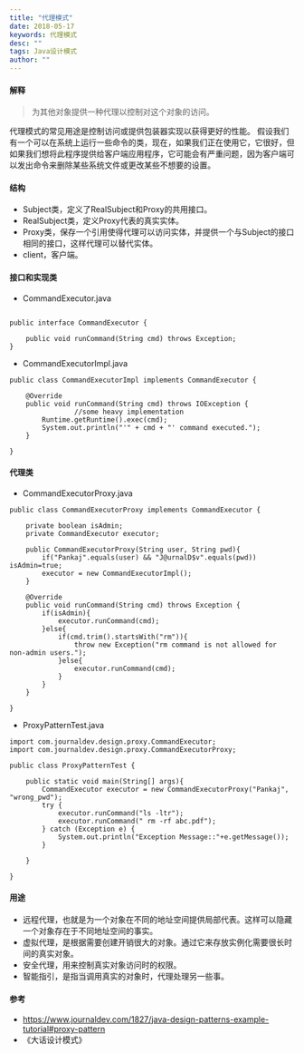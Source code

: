 ```yaml
---
title: "代理模式"
date: 2018-05-17
keywords: 代理模式
desc: ""
tags: Java设计模式
author: ""
---
```

#### 解释
> 为其他对象提供一种代理以控制对这个对象的访问。

代理模式的常见用途是控制访问或提供包装器实现以获得更好的性能。
假设我们有一个可以在系统上运行一些命令的类，现在，如果我们正在使用它，它很好，但如果我们想将此程序提供给客户端应用程序，它可能会有严重问题，因为客户端可以发出命令来删除某些系统文件或更改某些不想要的设置。

#### 结构
* Subject类，定义了RealSubject和Proxy的共用接口。
* RealSubject类，定义Proxy代表的真实实体。
* Proxy类，保存一个引用使得代理可以访问实体，并提供一个与Subject的接口相同的接口，这样代理可以替代实体。
* client，客户端。


#### 接口和实现类

* CommandExecutor.java

```

public interface CommandExecutor {

    public void runCommand(String cmd) throws Exception;
}
```

* CommandExecutorImpl.java

```
public class CommandExecutorImpl implements CommandExecutor {

    @Override
    public void runCommand(String cmd) throws IOException {
                //some heavy implementation
        Runtime.getRuntime().exec(cmd);
        System.out.println("'" + cmd + "' command executed.");
    }

}
```

#### 代理类

* CommandExecutorProxy.java

```
public class CommandExecutorProxy implements CommandExecutor {

    private boolean isAdmin;
    private CommandExecutor executor;
    
    public CommandExecutorProxy(String user, String pwd){
        if("Pankaj".equals(user) && "J@urnalD$v".equals(pwd)) isAdmin=true;
        executor = new CommandExecutorImpl();
    }
    
    @Override
    public void runCommand(String cmd) throws Exception {
        if(isAdmin){
            executor.runCommand(cmd);
        }else{
            if(cmd.trim().startsWith("rm")){
                throw new Exception("rm command is not allowed for non-admin users.");
            }else{
                executor.runCommand(cmd);
            }
        }
    }

}
```

* ProxyPatternTest.java

```
import com.journaldev.design.proxy.CommandExecutor;
import com.journaldev.design.proxy.CommandExecutorProxy;

public class ProxyPatternTest {

    public static void main(String[] args){
        CommandExecutor executor = new CommandExecutorProxy("Pankaj", "wrong_pwd");
        try {
            executor.runCommand("ls -ltr");
            executor.runCommand(" rm -rf abc.pdf");
        } catch (Exception e) {
            System.out.println("Exception Message::"+e.getMessage());
        }
        
    }

}
```

#### 用途
* 远程代理，也就是为一个对象在不同的地址空间提供局部代表。这样可以隐藏一个对象存在于不同地址空间的事实。
* 虚拟代理，是根据需要创建开销很大的对象。通过它来存放实例化需要很长时间的真实对象。
* 安全代理，用来控制真实对象访问时的权限。
* 智能指引，是指当调用真实的对象时，代理处理另一些事。

#### 参考
* https://www.journaldev.com/1827/java-design-patterns-example-tutorial#proxy-pattern
* 《大话设计模式》